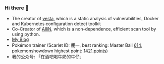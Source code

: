 ### Hi there 👋

- The creator of [vesta](https://github.com/kvesta/vesta), which is a static analysis of vulnerabilities, Docker and Kubernetes configuration detect toolkit
- Co-Creator of [AlliN](https://github.com/P1-Team/AlliN), which is a non-dependence, efficient scan tool by using python.
- [My Blog](https://christa.top)
- Pokémon trainer (Scarlet ID: 鹿一, best ranking: Master Ball [614](https://christa.top/static/media/uploads/2024/02/17/img_4568.JPG), pokemonshowdown highest point: [1421 points](https://pokemonshowdown.com/users/christasa))
- 我的公众号: 「在酒吧喝牛奶的牛仔」
